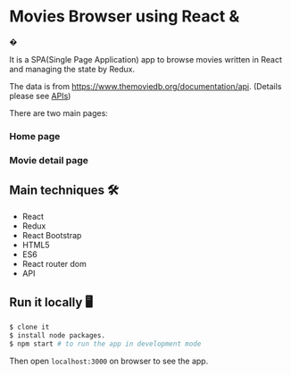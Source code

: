 
# Movies Browser using React & 

�

It is a SPA(Single Page Application) app to browse movies written in React and managing the state by Redux.

The data is from https://www.themoviedb.org/documentation/api. (Details please see [APIs](#APIs))

There are two main pages:

### Home page


### Movie detail page


## Main techniques 🛠
- React
- Redux
- React Bootstrap
- HTML5 
- ES6
- React router dom
- API 


## Run it locally 🖥
```bash
$ clone it
$ install node packages.
$ npm start # to run the app in development mode
```
Then open `localhost:3000` on browser to see the app.




